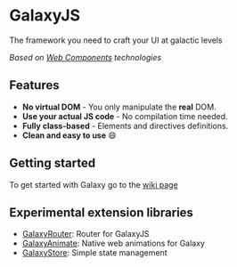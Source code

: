# GalaxyJS

  The framework you need to craft your UI at galactic levels

  *Based on [Web Components](//developer.mozilla.org/en/docs/Web/Web_Components) technologies*

## Features

  - **No virtual DOM** - You only manipulate the **real** DOM.
  - **Use your actual JS code** - No compilation time needed.
  - **Fully class-based** - Elements and directives definitions.
  - **Clean and easy to use** 😄

## Getting started

  To get started with Galaxy go to the [wiki page](https://github.com/LosMaquios/GalaxyJS/wiki/Getting-Started-Guide)

## Experimental extension libraries

  - [GalaxyRouter](https://github.com/aeroxmotion/GalaxyRouter): Router for GalaxyJS
  - [GalaxyAnimate](https://github.com/aeroxmotion/GalaxyAnimate): Native web animations for Galaxy
  - [GalaxyStore](https://github.com/aeroxmotion/GalaxyStore): Simple state management
